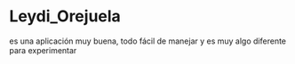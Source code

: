 # Leydi_Orejuela
es una aplicación muy buena, todo fácil de manejar y es muy algo diferente para experimentar
